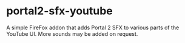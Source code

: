 # portal2-sfx-youtube
A simple FireFox addon that adds Portal 2 SFX to various parts of the YouTube UI. More sounds may be added on request.
